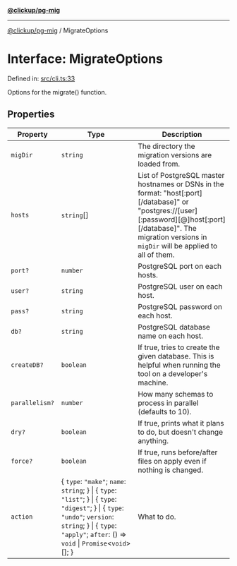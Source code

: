 [**@clickup/pg-mig**](../README.md)

***

[@clickup/pg-mig](../globals.md) / MigrateOptions

# Interface: MigrateOptions

Defined in: [src/cli.ts:33](https://github.com/clickup/pg-mig/blob/master/src/cli.ts#L33)

Options for the migrate() function.

## Properties

| Property | Type | Description |
| ------ | ------ | ------ |
| <a id="migdir"></a> `migDir` | `string` | The directory the migration versions are loaded from. |
| <a id="hosts"></a> `hosts` | `string`[] | List of PostgreSQL master hostnames or DSNs in the format: "host[:port][/database]" or "postgres://[user][:password][@]host[:port][/database]". The migration versions in `migDir` will be applied to all of them. |
| <a id="port"></a> `port?` | `number` | PostgreSQL port on each hosts. |
| <a id="user"></a> `user?` | `string` | PostgreSQL user on each host. |
| <a id="pass"></a> `pass?` | `string` | PostgreSQL password on each host. |
| <a id="db"></a> `db?` | `string` | PostgreSQL database name on each host. |
| <a id="createdb"></a> `createDB?` | `boolean` | If true, tries to create the given database. This is helpful when running the tool on a developer's machine. |
| <a id="parallelism"></a> `parallelism?` | `number` | How many schemas to process in parallel (defaults to 10). |
| <a id="dry"></a> `dry?` | `boolean` | If true, prints what it plans to do, but doesn't change anything. |
| <a id="force"></a> `force?` | `boolean` | If true, runs before/after files on apply even if nothing is changed. |
| <a id="action"></a> `action` | \{ `type`: `"make"`; `name`: `string`; \} \| \{ `type`: `"list"`; \} \| \{ `type`: `"digest"`; \} \| \{ `type`: `"undo"`; `version`: `string`; \} \| \{ `type`: `"apply"`; `after`: () => `void` \| `Promise`\<`void`\>[]; \} | What to do. |
